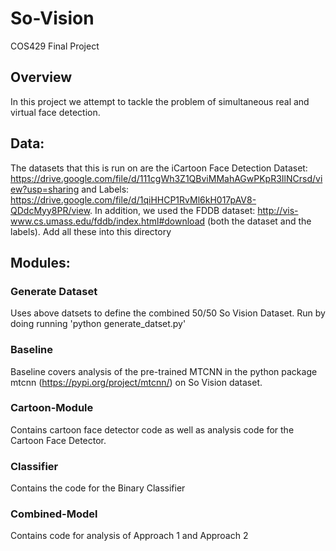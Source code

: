 # So-Vision
COS429 Final Project

## Overview
In this project we attempt to tackle the problem of simultaneous real and virtual face detection. 

## Data:
The datasets that this is run on are the iCartoon Face Detection Dataset: https://drive.google.com/file/d/111cgWh3Z1QBviMMahAGwPKpR3IlNCrsd/view?usp=sharing and Labels: https://drive.google.com/file/d/1qiHHCP1RvMl6kH017pAV8-QDdcMyy8PR/view. In addition, we used the FDDB dataset: http://vis-www.cs.umass.edu/fddb/index.html#download (both the dataset and the labels). Add all these into this directory
 
## Modules:

### Generate Dataset
Uses above datsets to define the combined 50/50 So Vision Dataset. Run by doing running 'python generate_datset.py'

### Baseline
Baseline covers analysis of the pre-trained MTCNN in the python package mtcnn (https://pypi.org/project/mtcnn/) on So Vision dataset. 

### Cartoon-Module
Contains cartoon face detector code as well as analysis code for the Cartoon Face Detector.

### Classifier 
Contains the code for the Binary Classifier

### Combined-Model
Contains code for analysis of Approach 1 and Approach 2

<!-- ## What we have so far (11/26)
In the .ipynb file, I have most of the code for applying face filters. There's two approaches that I tried in there --
an affine transform and a perspective transform. The affine transform is pretty simple & self-explanatory, but it
does a poor job on non-frontal faces. The perspective transform took a bit more work since we need 4 points on the
face, but I did some geometry in the .py file to get the eyes as two points, and two other points parallel to
the mouth.

## To-do List
* ~~Use perspective transform for face filters~~
* Create filter system for left/right mouth keypoints (currently we only have one for left/right eyes)
* Make some more filters! (sunglasses, facial hair, cartoon smile, clown nose, etc)
* Find a dataset to apply filters to

## How to run
I'm using the COS429 enironment that they had us set up. The only other packages that I needed to install were
`mtcnn` and `tensorflow`, so get both through `pip`

The video program can be pretty slow (im getting ~1 FPS), but that's probably still fast enough for us to
process a dataset and add filters to each face. -->
